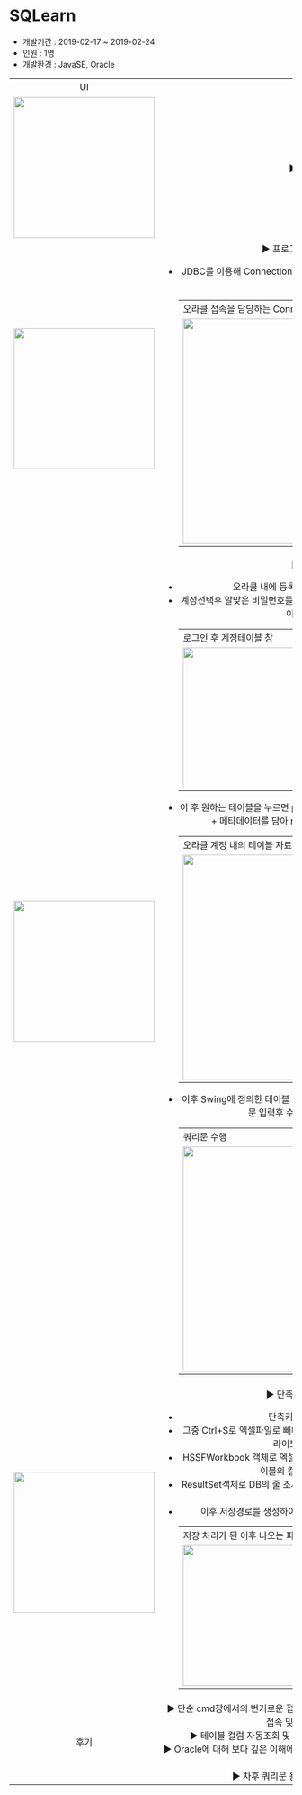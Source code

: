 <h1>SQLearn</h1>
<ul>
  <li>개발기간 : 2019-02-17 ~ 2019-02-24</li>
  <li>인원 : 1명</li>
  <li>개발환경 : JavaSE, Oracle</li>
</ul>

<table style="text-align:center;">
  <tr>
    <td>UI</td>
    <td>상세 설명</td>
  </tr>
  <tr>
    <td>
    <img src="https://user-images.githubusercontent.com/47166170/57341905-28bc8080-7177-11e9-975f-64945a9d6755.PNG" width="250px"/>
    </td>
    <td>
      ▶ 프로그램 구조<br>
    </td>
  </tr>
  <tr>
    <td>
    <img src="https://user-images.githubusercontent.com/47166170/57374572-28070700-71d6-11e9-8335-12cf55df9a4f.PNG" width="250px"/>
    </td>
    <td>
      ▶ 프로그램 최초 실행 메인화면<br>
      <ul>
        <li>JDBC를 이용해 Connection을 얻어온 후 파일의 로그인정보를 눌러 오라클 계정접속 확인</li>
        <table>
          <tr>
            <td colspan="1">오라클 접속을 담당하는 ConnectionManager</td>
          </tr>
          <tr>
            <td>
            <img src="https://user-images.githubusercontent.com/47166170/58018809-d0a25880-7b3e-11e9-9805-0020d06eae64.PNG" width="400px"/> 
            </td>
  </tr>
        </table>
      </ul>
    </td>
  <tr>
    <td>
    <img src="https://user-images.githubusercontent.com/47166170/57373270-f2145380-71d2-11e9-8666-97fea778726b.PNG" width="250px"/>
    </td>
    <td>
      ▶ Login Page<br>
      <ul>
        <li>오라클 내에 등록되어있는 계정들을 확인 할 수 있음</li>
        <li>계정선택후 알맞은 비밀번호를 입력하면 해당 계정으로 오라클 접속수행, 계정테이블을 확인 할 수 있음</li>
        <table>
          <tr>
            <td colspan="2">로그인 후 계정테이블 창</td>
          </tr>
          <tr>
            <td>
            <img src="https://user-images.githubusercontent.com/47166170/57373449-546d5400-71d3-11e9-8189-45c62968c1ad.PNG" width="250px"/> 
            </td>
            <td>
              <img src="https://user-images.githubusercontent.com/47166170/57373571-aa41fc00-71d3-11e9-8c49-026491756efa.PNG" width="250px"/>
            </td>
          </tr>
        </table>
        <li>이 후 원하는 테이블을 누르면 preparestatement에 select문을 담아 쿼리 수행 + 메타데이터를 담아 resultset.next()를 통해 데이터를 끌고옴</li>
        <table>
          <tr>
            <td colspan="1">오라클 계정 내의 테이블 자료를 출력</td>
          </tr>
          <tr>
            <td>
            <img src="https://user-images.githubusercontent.com/47166170/58018811-d1d38580-7b3e-11e9-86da-e2cf339fc827.PNG" width="400px"/> 
            </td>
          </tr>
        </table>
        <li>이후 Swing에 정의한 테이블 모델에 덮어 씌워서 보여줌, 계정접속 후에는 쿼리문 입력후 수행도 가능.(단축키 ctrl+enter)</li>
        <table>
          <tr>
            <td colspan="1">쿼리문 수행</td>
          </tr>
          <tr>
            <td>
            <img src="https://user-images.githubusercontent.com/47166170/58018817-d304b280-7b3e-11e9-81f8-bda5122a3848.PNG" width="400px"/> 
            </td>
          </tr>
        </table>
      </ul>
    </td>
  </tr>
  <tr>
    <td>
    <img src="https://user-images.githubusercontent.com/47166170/57373746-0e64c000-71d4-11e9-9d9d-31aa436c8e95.PNG" width="250px"/>
    </td>
    <td>
      ▶ 단축키를 활용한 엑셀 저장<br>
      <ul>
        <li>단축키를 지정해 명령 수행 가능.</li>
        <li>그중 Ctrl+S로 엑셀파일로 빼내 원하는 위치에 저장이 가능(엑셀저장은 poi.jar 라이브러리를 가져와서 수행).</li>
        <li>HSSFWorkbook 객체로 엑셀파일 생성후 ResultSetMetaData를 통해 DB테이블의 컬럼조사, 자료들을 가져온다.</li>
        <li>ResultSet객체로 DB의 줄 조사 이후 각 줄마다 Swing에서 사전에 정의한 테이블에 덮어 씌움</li>
        <li>이후 저장경로를 생성하여 File객체를 만들어 해당파일을 엑셀로 저장</li>
        <table>
          <tr>
            <td colspan="2">저장 처리가 된 이후 나오는 파일</td>
          </tr>
          <tr>
            <td>
            <img src="https://user-images.githubusercontent.com/47166170/57374152-2c7ef000-71d5-11e9-9cd5-929792cf0119.PNG" width="250px"/> 
            </td>
            <td>
              <img src="https://user-images.githubusercontent.com/47166170/57374166-36085800-71d5-11e9-8f87-b7fe7a6f85d0.PNG" width="250px"/>
            </td>
          </tr>
        </table>
      </ul>
    </td>
  </tr>
  <tr>
    <td>
    후기
    </td>
    <td>
      ▶ 단순 cmd창에서의 번거로운 접속 및 테이블 조회과정을 생략하고 오라클에 자동 접속 및 계정확인이 가능하다.<br>
      ▶ 테이블 컬럼 자동조회 및 CRUD의 반영결과를 즉시 확인 할 수 있다.<br>
      ▶ Oracle에 대해 보다 깊은 이해에 도움이 됐고, DB쿼리 관련공부에 집중 할 수 있는 프로젝트였다.<br>
      ▶ 차후 쿼리문 용어 입력시 자동완성 기능 추가.<br>
    </td>
  </tr>
</table>
